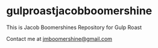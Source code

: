 # gulproastjacobboomershine

This is Jacob Boomershines Repository for Gulp Roast

Contact me at jmboomershine@gmail.com
